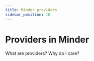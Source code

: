 ```yaml
---
title: Minder providers
sidebar_position: 10
---
```


# Providers in Minder

What are providers?  Why do I care?